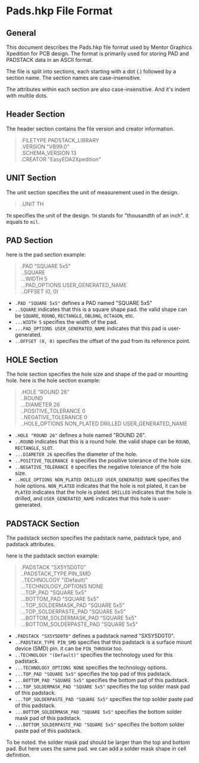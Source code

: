 # Pads.hkp File Format

## General

This document describes the Pads.hkp file format used by Mentor Graphics Xpedition for PCB design. The format is primarily used for storing PAD and PADSTACK data in an ASCII format.

The file is split into sections, each starting with a dot (.) followed by a section name. The section names are case-insensitive.

The attributes within each section are also case-insensitive. And it's indent with multile dots.

## Header Section

The header section contains the file version and creator information.
> .FILETYPE PADSTACK_LIBRARY  
> .VERSION "VB99.0"  
> .SCHEMA_VERSION 13  
> .CREATOR "EasyEDA2Xpedition"

## UNIT Section

The unit section specifies the unit of measurement used in the design.
> .UNIT TH

`TH` specifies the unit of the design. `TH` stands for "thousandth of an inch". it equals to `mil`.

## PAD Section

here is the pad section example:
> .PAD "SQUARE 5x5"  
> ..SQUARE  
> ...WIDTH 5  
> ...PAD_OPTIONS  USER_GENERATED_NAME  
> ..OFFSET (0, 0)

- `.PAD "SQUARE 5x5"` defines a PAD named "SQUARE 5x5"
- `..SQUARE` indicates that this is a square shape pad. the valid shape can be `SQUARE`, `ROUND`, `RECTANGLE`, `OBLONG`, `OCTAGON`, etc.
- `...WIDTH 5` specifies the width of the pad.
- `...PAD_OPTIONS USER_GENERATED_NAME` indicates that this pad is user-generated.
- `..OFFSET (0, 0)` specifies the offset of the pad from its reference point.

## HOLE Section

The hole section specifies the hole size and shape of the pad or mounting hole.
here is the hole section example:
> .HOLE "ROUND 26"  
..ROUND  
...DIAMETER 26  
..POSITIVE_TOLERANCE 0  
..NEGATIVE_TOLERANCE 0  
..HOLE_OPTIONS NON_PLATED DRILLED USER_GENERATED_NAME

- `.HOLE "ROUND 26"` defines a hole named "ROUND 26".
- `..ROUND` indicates that this is a round hole. the valid shape can be `ROUND`, `RECTANGLE`, `SLOT`.
- `...DIAMETER 26` specifies the diameter of the hole.
- `..POSITIVE_TOLERANCE 0` specifies the positive tolerance of the hole size.
- `..NEGATIVE_TOLERANCE 0` specifies the negative tolerance of the hole size.
- `..HOLE_OPTIONS NON_PLATED DRILLED USER_GENERATED_NAME` specifies the hole options. `NON_PLATED` indicates that the hole is not plated, it can be `PLATED` indicates that the hole is plated. `DRILLED` indicates that the hole is drilled, and `USER_GENERATED_NAME` indicates that this hole is user-generated.

## PADSTACK Section

The padstack section specifies the padstack name, padstack type, and padstack attributes.

here is the padstack section example:
> .PADSTACK "SX5Y5D0T0"  
..PADSTACK_TYPE PIN_SMD  
..TECHNOLOGY "(Default)"  
...TECHNOLOGY_OPTIONS NONE  
...TOP_PAD "SQUARE 5x5"  
...BOTTOM_PAD "SQUARE 5x5"  
...TOP_SOLDERMASK_PAD "SQUARE 5x5"  
...TOP_SOLDERPASTE_PAD "SQUARE 5x5"  
...BOTTOM_SOLDERMASK_PAD "SQUARE 5x5"  
...BOTTOM_SOLDERPASTE_PAD "SQUARE 5x5"

- `.PADSTACK "SX5Y5D0T0"` defines a padstack named "SX5Y5D0T0".
- `..PADSTACK_TYPE PIN_SMD` specifies that this padstack is a surface mount device (SMD) pin. it can be `PIN_THROUGH` too.
- `..TECHNOLOGY "(Default)"` specifies the technology used for this padstack.
- `...TECHNOLOGY_OPTIONS NONE` specifies the technology options.
- `...TOP_PAD "SQUARE 5x5"` specifies the top pad of this padstack.
- `...BOTTOM_PAD "SQUARE 5x5"` specifies the bottom pad of this padstack.
- `...TOP_SOLDERMASK_PAD "SQUARE 5x5"` specifies the top solder mask pad of this padstack.
- `...TOP_SOLDERPASTE_PAD "SQUARE 5x5"` specifies the top solder paste pad of this padstack.
- `...BOTTOM_SOLDERMASK_PAD "SQUARE 5x5"` specifies the bottom solder mask pad of this padstack.
- `...BOTTOM_SOLDERPASTE_PAD "SQUARE 5x5"` specifies the bottom solder paste pad of this padstack.

To be noted. the solder mask pad should be larger than the top and bottom pad. But here uses the same pad. we can add a solder mask shape in cell definition.
